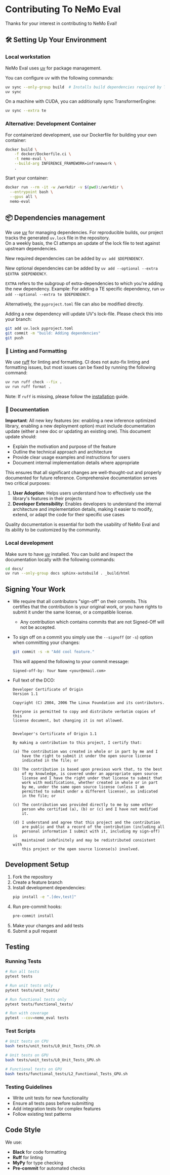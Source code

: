 # Contributing To NeMo Eval

Thanks for your interest in contributing to NeMo Eval!

## 🛠️ Setting Up Your Environment

### Local workstation

NeMo Eval uses [uv](https://docs.astral.sh/uv/) for package management.

You can configure uv with the following commands:

```bash
uv sync --only-group build  # Installs build dependencies required by TransformerEngine
uv sync
```

On a machine with CUDA, you can additionally sync TransformerEngine:

```bash
uv sync --extra te
```

### Alternative: Development Container

For containerized development, use our Dockerfile for building your own container:

```bash
docker build \
    -f docker/Dockerfile.ci \
    -t nemo-eval \
    --build-arg INFERENCE_FRAMEWORK=inframework \
    .
```

Start your container:

```bash
docker run --rm -it -w /workdir -v $(pwd):/workdir \
  --entrypoint bash \
  --gpus all \
  nemo-eval
```

## 📦 Dependencies management

We use [uv](https://docs.astral.sh/uv/) for managing dependencies. For reproducible builds, our project tracks the generated `uv.lock` file in the repository.  
On a weekly basis, the CI attemps an update of the lock file to test against upstream dependencies.

New required dependencies can be added by `uv add $DEPENDENCY`.

New optional dependencies can be added by `uv add --optional --extra $EXTRA $DEPENDENCY`.

`EXTRA` refers to the subgroup of extra-dependencies to which you're adding the new dependency.
Example: For adding a TE specific dependency, run `uv add --optional --extra te $DEPENDENCY`.

Alternatively, the `pyproject.toml` file can also be modified directly.

Adding a new dependency will update UV's lock-file. Please check this into your branch:

```bash
git add uv.lock pyproject.toml
git commit -m "build: Adding dependencies"
git push
```

### 🧹 Linting and Formatting

We use [ruff](https://docs.astral.sh/ruff/) for linting and formatting. CI does not auto-fix linting and formatting issues, but most issues can be fixed by running the following command:

```bash
uv run ruff check --fix .
uv run ruff format .
```

Note: If `ruff` is missing, please follow the [installation](#local-workstation) guide.

### 📝 Documentation

**Important**: All new key features (ex: enabling a new inference optimized library, enabling a new deployment option) must include documentation update (either a new doc or updating an existing one). This document update should:

- Explain the motivation and purpose of the feature
- Outline the technical approach and architecture
- Provide clear usage examples and instructions for users
- Document internal implementation details where appropriate

This ensures that all significant changes are well-thought-out and properly documented for future reference. Comprehensive documentation serves two critical purposes:

1. **User Adoption**: Helps users understand how to effectively use the library's features in their projects
2. **Developer Extensibility**: Enables developers to understand the internal architecture and implementation details, making it easier to modify, extend, or adapt the code for their specific use cases

Quality documentation is essential for both the usability of NeMo Eval and its ability to be customized by the community.

### Local development

Make sure to have [uv](https://docs.astral.sh/uv/) installed. You can build and inspect the documentation locally with the following commands:

```bash
cd docs/
uv run --only-group docs sphinx-autobuild . _build/html
```

## Signing Your Work

- We require that all contributors "sign-off" on their commits. This certifies that the contribution is your original work, or you have rights to submit it under the same license, or a compatible license.

  - Any contribution which contains commits that are not Signed-Off will not be accepted.

- To sign off on a commit you simply use the `--signoff` (or `-s`) option when committing your changes:

  ```bash
  git commit -s -m "Add cool feature."
  ```

  This will append the following to your commit message:

  ```
  Signed-off-by: Your Name <your@email.com>
  ```

- Full text of the DCO:

  ```
  Developer Certificate of Origin
  Version 1.1

  Copyright (C) 2004, 2006 The Linux Foundation and its contributors.

  Everyone is permitted to copy and distribute verbatim copies of this
  license document, but changing it is not allowed.


  Developer's Certificate of Origin 1.1

  By making a contribution to this project, I certify that:

  (a) The contribution was created in whole or in part by me and I
      have the right to submit it under the open source license
      indicated in the file; or

  (b) The contribution is based upon previous work that, to the best
      of my knowledge, is covered under an appropriate open source
      license and I have the right under that license to submit that
      work with modifications, whether created in whole or in part
      by me, under the same open source license (unless I am
      permitted to submit under a different license), as indicated
      in the file; or

  (c) The contribution was provided directly to me by some other
      person who certified (a), (b) or (c) and I have not modified
      it.

  (d) I understand and agree that this project and the contribution
      are public and that a record of the contribution (including all
      personal information I submit with it, including my sign-off) is
      maintained indefinitely and may be redistributed consistent with
      this project or the open source license(s) involved.
  ```

## Development Setup

1. Fork the repository
2. Create a feature branch
3. Install development dependencies:
   ```bash
   pip install -e ".[dev,test]"
   ```
4. Run pre-commit hooks:
   ```bash
   pre-commit install
   ```
5. Make your changes and add tests
6. Submit a pull request

## Testing

### Running Tests

```bash
# Run all tests
pytest tests

# Run unit tests only
pytest tests/unit_tests/

# Run functional tests only
pytest tests/functional_tests/

# Run with coverage
pytest --cov=nemo_eval tests
```

### Test Scripts

```bash
# Unit tests on CPU
bash tests/unit_tests/L0_Unit_Tests_CPU.sh

# Unit tests on GPU
bash tests/unit_tests/L0_Unit_Tests_GPU.sh

# Functional tests on GPU
bash tests/functional_tests/L2_Functional_Tests_GPU.sh
```

### Testing Guidelines

- Write unit tests for new functionality
- Ensure all tests pass before submitting
- Add integration tests for complex features
- Follow existing test patterns

## Code Style

We use:
- **Black** for code formatting
- **Ruff** for linting
- **MyPy** for type checking
- **Pre-commit** for automated checks
